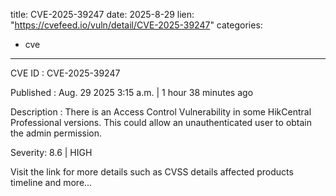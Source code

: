  
title: CVE-2025-39247
date: 2025-8-29
lien: "https://cvefeed.io/vuln/detail/CVE-2025-39247"
categories:
  - cve
---

CVE ID : CVE-2025-39247

Published :  Aug. 29
2025
3:15 a.m. | 1 hour
38 minutes ago

Description : There is an Access Control Vulnerability in some HikCentral Professional versions. This could allow an unauthenticated user to obtain the admin permission.

Severity: 8.6 | HIGH

Visit the link for more details
such as CVSS details
affected products
timeline
and more...
